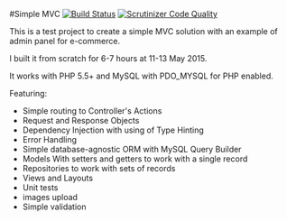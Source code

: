 #Simple MVC [![Build Status](https://scrutinizer-ci.com/g/vovanmix/customAdmin/badges/build.png?b=master)](https://scrutinizer-ci.com/g/vovanmix/customAdmin/build-status/master)     [![Scrutinizer Code Quality](https://scrutinizer-ci.com/g/vovanmix/customAdmin/badges/quality-score.png?b=master)](https://scrutinizer-ci.com/g/vovanmix/customAdmin/?branch=master)

This is a test project to create a simple MVC solution with an example of admin panel for e-commerce.

I built it from scratch for 6-7 hours at 11-13 May 2015.

It works with PHP 5.5+ and MySQL with PDO_MYSQL for PHP enabled.

Featuring:
 - Simple routing to Controller's Actions
 - Request and Response Objects
 - Dependency Injection with using of Type Hinting   
 - Error Handling
 - Simple database-agnostic ORM with MySQL Query Builder
 - Models With setters and getters to work with a single record
 - Repositories to work with sets of records
 - Views and Layouts
 - Unit tests
 - images upload
 - Simple validation